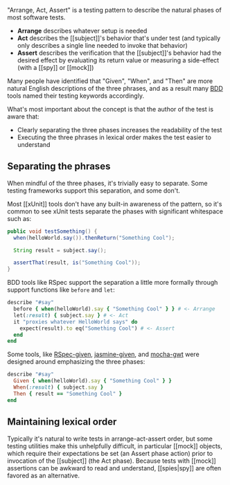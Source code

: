 "Arrange, Act, Assert" is a testing pattern to describe the natural phases of most software tests. 
* **Arrange** describes whatever setup is needed
* **Act** describes the [[subject]]'s behavior that's under test (and typically only describes a single line needed to invoke that behavior)
* **Assert** describes the verification that the [[subject]]'s behavior had the desired effect by evaluating its return value or measuring a side-effect (with a [[spy]] or [[mock]])

Many people have identified that "Given", "When", and "Then" are more natural English descriptions of the three phrases, and as a result many [BDD](https://en.wikipedia.org/wiki/Behavior-driven_development) tools named their testing keywords accordingly.

What's most important about the concept is that the author of the test is aware that:
* Clearly separating the three phases increases the readability of the test
* Executing the three phrases in lexical order makes the test easier to understand

## Separating the phrases

When mindful of the three phases, it's trivially easy to separate. Some testing frameworks support this separation, and some don't. 

Most [[xUnit]] tools don't have any built-in awareness of the pattern, so it's common to see xUnit tests separate the phases with significant whitespace such as:

``` java
public void testSomething() {
  when(helloWorld.say()).thenReturn("Something Cool");

  String result = subject.say();

  assertThat(result, is("Something Cool"));
}
```

BDD tools like RSpec support the separation a little more formally through support functions like `before` and `let`:

``` ruby
describe "#say"
  before { when(helloWorld).say { "Something Cool" } } # <- Arrange
  let(:result) { subject.say } # <- Act
  it "proxies whatever HelloWorld says" do
    expect(result).to eq("Something Cool") # <- Assert
  end 
end
```

Some tools, like [RSpec-given](https://github.com/jimweirich/rspec-given), [jasmine-given](https://github.com/searls/jasmine-given), and [mocha-gwt](https://www.npmjs.com/package/mocha-gwt) were designed around emphasizing the three phases:

``` ruby
describe "#say"
  Given { when(helloWorld).say { "Something Cool" } }
  When(:result) { subject.say }
  Then { result == "Something Cool" }
end
```

## Maintaining lexical order

Typically it's natural to write tests in arrange-act-assert order, but some testing utilities make this unhelpfully difficult, in particular [[mock]] objects, which require their expectations be set (an Assert phase action) prior to invocation of the [[subject]] (the Act phase). Because tests with [[mock]] assertions can be awkward to read and understand, [[spies|spy]] are often favored as an alternative.